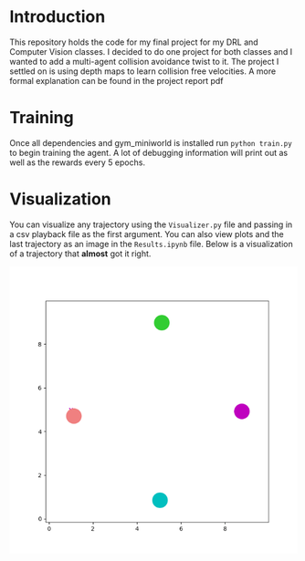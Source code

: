 # Introduction

This repository holds the code for my final project for my DRL and Computer Vision classes. I decided to do one project for both classes and I wanted to add a multi-agent collision avoidance twist to it. The project I settled on is using depth maps to learn collision free velocities. A more formal explanation can be found in the project report pdf

# Training
Once all dependencies and gym_miniworld is installed run `python train.py` to begin training the agent. A lot of debugging information will print out as well as the rewards every 5 epochs.

# Visualization
You can visualize any trajectory using the `Visualizer.py` file and passing in a csv playback file as the first argument. You can also view plots and the last trajectory as an image in the `Results.ipynb` file. Below is a visualization of a trajectory that **almost** got it right.

![](goal.gif)
